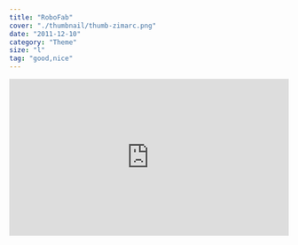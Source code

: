 ```yaml
---
title: "RoboFab"
cover: "./thumbnail/thumb-zimarc.png"
date: "2011-12-10"
category: "Theme"
size: "l"
tag: "good,nice"
---
```


<div style="padding:56.25% 0 0 0;position:relative;"><iframe src="https://player.vimeo.com/video/33130823?title=0&byline=0&portrait=0" style="position:absolute;top:0;left:0;width:100%;height:100%;" frameborder="0" webkitallowfullscreen mozallowfullscreen allowfullscreen></iframe></div><script src="https://player.vimeo.com/api/player.js"></script>